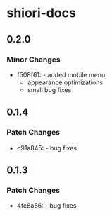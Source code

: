 # shiori-docs

## 0.2.0

### Minor Changes

- f508f61: - added mobile menu
  - appearance optimizations
  - small bug fixes

## 0.1.4

### Patch Changes

- c91a845: - bug fixes

## 0.1.3

### Patch Changes

- 4fc8a56: - bug fixes
